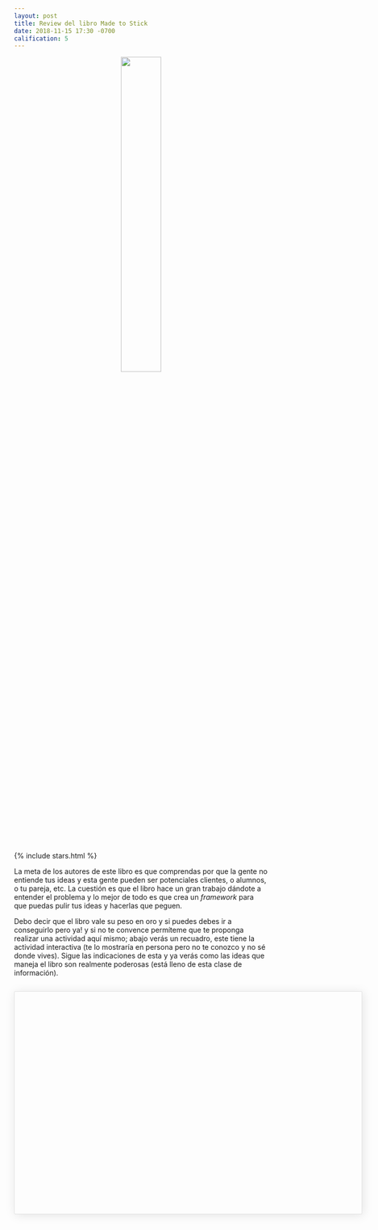 ```yaml
---
layout: post
title: Review del libro Made to Stick
date: 2018-11-15 17:30 -0700
calification: 5
---
```

<style>
    #app{
        margin-top: 2em;
        margin-bottom:2em;
        width: 650px;
        min-height:420px;
        overflow:auto;
        padding: .7em 1.4em;
        border: 1px solid #e2e2e2;
        box-shadow: 2px 2px 20px rgba(0,0,0,.1);
        border-radius: 2px;
    }
    input {
        width: 400px;
        height: 25px;
        padding: 2px;
        margin-top: 1.5em;
        border-radius: 1px;
        border: 1px solid #e2e2e2;
    }
    button {
        width: 100px;
        height: 30px;
        padding: 2px;
        background-color: #6c5ce7;
        color: #000;
        border: none;
        border-radius: 1px;
    }
    #book_cover {
        text-align:center;
    }
</style>

<p id="book_cover">
    <a href="https://www.amazon.com/gp/product/1400064287/ref=as_li_tl?ie=UTF8&tag=tanoshii-20&camp=1789&creative=9325&linkCode=as2&creativeASIN=1400064287&linkId=f3876d9b4cc4ec55d1b6d00a6fa6b095" target="_blank">
        <img src="https://res.cloudinary.com/yipster/image/upload/v1542415084/Made-to-stick-830x1262_jwom4v.jpg" width="40%">
    </a>
</p>

{% include stars.html %}

La meta de los autores de este libro es que comprendas por que la gente no entiende tus ideas y esta gente pueden ser potenciales clientes, o alumnos, o tu pareja, etc. La cuestión es que el libro hace un gran trabajo dándote a entender el problema y lo mejor de todo es que crea un _framework_ para que puedas pulir tus ideas y hacerlas que peguen.

Debo decir que el libro vale su peso en oro y si puedes debes ir a conseguirlo pero ya! y si no te convence permíteme que te proponga realizar una actividad aquí mismo; abajo verás un recuadro, este tiene la actividad interactiva (te lo mostraría en persona pero no te conozco y no sé donde vives). Sigue las indicaciones de esta y ya verás como las ideas que maneja el libro son realmente poderosas (está lleno de esta clase de información).

<div id="app"></div>
<script src="https://www.gstatic.com/firebasejs/5.5.8/firebase.js"></script>
<script>
    let app = document.querySelector('#app')
    app.innerHTML = `
    <h2>¿Por qué tu idea no pega?</h2>
    <p>Con suerte y después de realizar esta actividad entenderás por qué tu idea no pega, y con esto quiero decir
    que comprenderás la razón por la que tus mensajes no son captados por tus potenciales clientes, o alumnos u amigos o cualquier audiencia en cualquier ámbito.
    </p>
    <p>
    Lo único que debes hacer es escuchar el siguiente audio, el cual contiene un fragmento de canción interpretada a base de golpecitos en una mesa, 
    y adivinar que canción es; no preguntes por qué, sólo házlo, más delante obtendrás respuestas.
    </p>
    <audio controls>
    <source src="https://res.cloudinary.com/yipster/video/upload/v1542420408/tapper_gltvim.mp3" type="audio/mpeg">
    Your browser does not support the audio element.
    </audio>
    <input type="text" name="song" id="song" placeholder="¿qué canción es?"/>
    <button name="song-button" id="verify-btn">verificar</button>
    `
</script>

<script>

    let button = document.querySelector('#verify-btn')
    let guess

    button.addEventListener('click',function(){
        guess = document.querySelector('#song').value
        if(guess === ''){
            alert('No has tratado de adivinar. \n !Vamos inténtalo!')
        }else {
            answer(guess)
        }
        
    })

    function answer(guess){
        let song = "himno de la alegría"
        if(guess.toLowerCase() === song){
             motive(true)
        }else {
            motive(false)
        }
        document.querySelector('#song').value = ''
    }

    function motive(solved){
        var title = '<h2>La respuesta</h2>'
        if(solved){
            let app = document.querySelector('#app')
            app.innerHTML = ''
            app.innerHTML = `
            ${title}
            <p>Wow, has adivinado! 😃</p>
            <p>Pero esto no es una prueba de habilidad mental, esto es una prueba para que veas que es lo que sienten tus clientes cuando escuchan tu idea (o mensaje).</p>

            <p>¿Cómo? no entendí</p>

            <p>Tu eres mi potencial cliente y el ritmo golpeteado en la mesa es mi mensaje o en otras palabras eso que has experimentado es lo que sucede cuando asumes que hay información que tu cliente sabe pero en realidad no es así y por tanto el mensaje que le envias le sonará como a tí te ha sonado el audio, a nada, a un montón de ruiditos aleatorios o a una idea que no pegará.</p>

            <p>El conocimiento que tienes se ha vuelto en tu contra y al no ser conciente de ello envías mensajes indescifrables; al yo ser la persona que realizaba los golpeteos con una canción en mente a mí me daba sentido que era el _himno de la alegría_ pero tu no sabías eso. Por tanto la canción en mi cabeza es el <b>onocimiento</b> que yo tengo y que creí tu tendrías al escuchar mis golpeteos.</p>
            <p>
            <a href="https://www.amazon.com/gp/product/1400064287/ref=as_li_tl?ie=UTF8&tag=tanoshii-20&camp=1789&creative=9325&linkCode=as2&creativeASIN=1400064287&linkId=f3876d9b4cc4ec55d1b6d00a6fa6b095" target="_blank">Ver el libro</a>
            </p>
            `

        }else {
            app.innerHTML = ''
            app.innerHTML = `
            ${title}
            <p>Nop, en realidad es el <b>himno de la alegría</b>. ¿Huh? 😧</p>
            
            <p>Acabas de experimentar lo que tus clientes (o quien sea) sienten cuando escuchan tus ideas, desconcierto; te acabas de poner en sus zapatos.</p>
            
            <p>¿Te parece que ese ruido sonaba como el himno de la alegría? 😖 ¡En lo absoluto!</p>

            <p>Esto es lo que sucede, tú eres mi potencial cliente y el ritmo golpeteado en la mesa es mi <b>mensaje</b> o en otras palabras eso que has experimentado es lo que le sucede a un potencial cliente cuando asumes que hay información debe saber pero en realidad no es así y por tanto el mensaje que le envias le sonará como a tí te ha sonado el audio, a nada, a un montón de ruiditos aleatorios o a una idea que no pegará.</p>

            <p>El conocimiento que tienes se ha vuelto en tu contra y al no ser conciente de ello envías mensajes indescifrables.</p>
            
            <p>Al yo ser la persona que realizaba los golpeteos con una canción en mente a mí me daba sentido que era el <b>himno de la alegría</b> pero tu no sabías eso. Por tanto la canción en mi cabeza es el __conocimiento__ que yo tengo y que creí tu tendrías al escuchar mis golpeteos.</p>
            <p>
                <a href="https://www.amazon.com/gp/product/1400064287/ref=as_li_tl?ie=UTF8&tag=tanoshii-20&camp=1789&creative=9325&linkCode=as2&creativeASIN=1400064287&linkId=f3876d9b4cc4ec55d1b6d00a6fa6b095" target="_blank">Ver el libro</a>
            </p>
            `
        }
    }

</script>